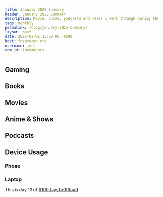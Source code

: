 ```yaml
---
title: January 2025 Summary
header: January 2025 Summary
description: Movie, anime, podcasts and reads I went through during the first month of the year
tags: monthly
permalink: /blog/january-2025-summary/
layout: post
date: 2025-02-01 15:00:00 -0600
host: fosstodon.org
username: joel
com_id: idcomments
---
```


## Gaming

## Books

## Movies

## Anime & Shows

## Podcasts

## Device Usage

### Phone

### Laptop




This is day 13 of [#100DaysToOffload](https://100daystooffload.com)
